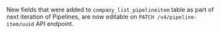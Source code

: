 New fields that were added to `company_list_pipelineitem` table as part of next iteration of Pipelines, are now editable on `PATCH /v4/pipeline-item/uuid` API endpoint.
